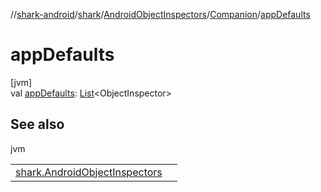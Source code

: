 //[shark-android](../../../../index.md)/[shark](../../index.md)/[AndroidObjectInspectors](../index.md)/[Companion](index.md)/[appDefaults](app-defaults.md)

# appDefaults

[jvm]\
val [appDefaults](app-defaults.md): [List](https://kotlinlang.org/api/latest/jvm/stdlib/kotlin.collections/-list/index.html)&lt;ObjectInspector&gt;

## See also

jvm

| | |
|---|---|
| [shark.AndroidObjectInspectors](../index.md) |  |
